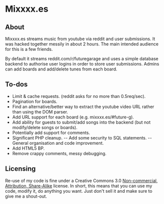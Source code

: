 Mixxxx.es
==========

About
-----
Mixxxx.es streams music from youtube via reddit and user submissions. It was hacked together messily in about 2 hours. The main intended audience for this is a few friends.

By default it streams reddit.com/r/futuregarage and uses a simple database backend to authorise user logins in order to store user submissions. Admins can add boards and add/delete tunes from each board.

To-dos
------

- Limit & cache requests. (reddit asks for no more than 0.5req/sec).
- Pagination for boards.
- Find an alternative/better way to extract the youtube video URL rather than using the DOM parser.
- Add URL support for each board (e.g. mixxxx.es/#future-g).
- Add ability for guests to submit/add songs into the backend (but not modify/delete songs or boards).
- Potentially add support for comments.
- Significant PHP cleanup.
-- Add some security to SQL statements.
-- General organisation and code improvement.
- Add HTML5 BP.
- Remove crappy comments, messy debugging.

Licensing
---------

Re-use of my code is fine under a Creative Commons 3.0 [Non-commercial, Attribution, Share-Alike](http://creativecommons.org/licenses/by-nc-sa/3.0/) license. In short, this means that you can use my code, modify it, do anything you want. Just don't sell it and make sure to give me a shout-out.




